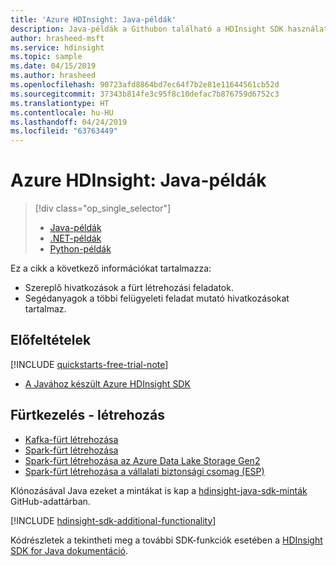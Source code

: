 ```yaml
---
title: 'Azure HDInsight: Java-példák'
description: Java-példák a Githubon található a HDInsight SDK használata Javához készült gyakori feladatok.
author: hrasheed-msft
ms.service: hdinsight
ms.topic: sample
ms.date: 04/15/2019
ms.author: hrasheed
ms.openlocfilehash: 90723afd8864bd7ec64f7b2e81e11644561cb52d
ms.sourcegitcommit: 37343b814fe3c95f8c10defac7b876759d6752c3
ms.translationtype: HT
ms.contentlocale: hu-HU
ms.lasthandoff: 04/24/2019
ms.locfileid: "63763449"
---
```

# <a name="azure-hdinsight-java-samples"></a>Azure HDInsight: Java-példák

> [!div class="op_single_selector"]
> * [Java-példák](hdinsight-sdk-java-samples.md)
> * [.NET-példák](hdinsight-sdk-dotnet-samples.md)
> * [Python-példák](hdinsight-sdk-python-samples.md)
<!-- * [Go Examples](hdinsight-sdk-dotnet-samples.md)-->

Ez a cikk a következő információkat tartalmazza:

* Szereplő hivatkozások a fürt létrehozási feladatok.
* Segédanyagok a többi felügyeleti feladat mutató hivatkozásokat tartalmaz.

## <a name="prerequisites"></a>Előfeltételek

[!INCLUDE [quickstarts-free-trial-note](../../includes/quickstarts-free-trial-note.md)]

- [A Javához készült Azure HDInsight SDK](https://docs.microsoft.com/java/api/overview/azure/hdinsight#sdk-installation)

## <a name="cluster-management---creation"></a>Fürtkezelés - létrehozás

* [Kafka-fürt létrehozása](https://github.com/Azure-Samples/hdinsight-java-sdk-samples/blob/master/management/src/main/java/com/microsoft/azure/hdinsight/samples/CreateKafkaClusterSample.java)
* [Spark-fürt létrehozása](https://github.com/Azure-Samples/hdinsight-java-sdk-samples/blob/master/management/src/main/java/com/microsoft/azure/hdinsight/samples/CreateSparkClusterSample.java)
* [Spark-fürt létrehozása az Azure Data Lake Storage Gen2](https://github.com/Azure-Samples/hdinsight-java-sdk-samples/blob/master/management/src/main/java/com/microsoft/azure/hdinsight/samples/CreateHadoopClusterWithAdlsGen2Sample.java)
* [Spark-fürt létrehozása a vállalati biztonsági csomag (ESP)](https://github.com/Azure-Samples/hdinsight-java-sdk-samples/blob/master/management/src/main/java/com/microsoft/azure/hdinsight/samples/CreateEspClusterSample.java)

Klónozásával Java ezeket a mintákat is kap a [hdinsight-java-sdk-minták](https://github.com/Azure-Samples/hdinsight-java-sdk-samples) GitHub-adattárban.

[!INCLUDE [hdinsight-sdk-additional-functionality](../../includes/hdinsight-sdk-additional-functionality.md)]

Kódrészletek a tekintheti meg a további SDK-funkciók esetében a [HDInsight SDK for Java dokumentáció](https://docs.microsoft.com/java/api/overview/azure/hdinsight?view=azure-java-preview).
